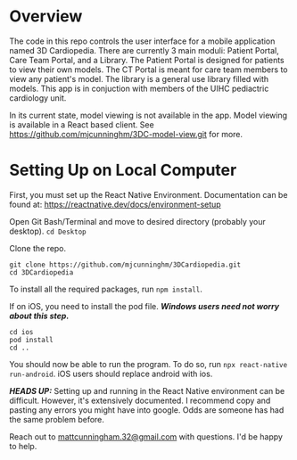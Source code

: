 # Overview

The code in this repo controls the user interface for a mobile application named 3D Cardiopedia. There are currently 3 main moduli: Patient Portal, Care Team Portal, and a Library. The Patient Portal is designed for patients to view their own models. The CT Portal is meant for care team members to view any patient's model. The library is a general use library filled with models. This app is in conjuction with members of the UIHC pediactric cardiology unit.

In its current state, model viewing is not available in the app. Model viewing is available in a React based client. See https://github.com/mjcunninghm/3DC-model-view.git for more.

# Setting Up on Local Computer

First, you must set up the React Native Environment. Documentation can be found at: https://reactnative.dev/docs/environment-setup

Open Git Bash/Terminal and move to desired directory (probably your desktop). `cd Desktop`

Clone the repo.

```
git clone https://github.com/mjcunninghm/3DCardiopedia.git
cd 3DCardiopedia
```

To install all the required packages, run `npm install`.

If on iOS, you need to install the pod file. ***Windows users need not worry about this step.***

```
cd ios
pod install
cd ..
```

You should now be able to run the program. To do so, run `npx react-native run-android`. iOS users should replace android with ios.

***HEADS UP:***
Setting up and running in the React Native environment can be difficult. However, it's extensively documented. 
I recommend copy and pasting any errors you might have into google. Odds are someone has had the same problem before.

Reach out to mattcunningham.32@gmail.com with questions. I'd be happy to help.

